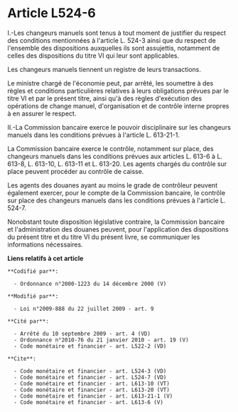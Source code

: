 # Article L524-6

I.-Les changeurs manuels sont tenus à tout moment de justifier du respect des conditions mentionnées à l'article L. 524-3
ainsi que du respect de l'ensemble des dispositions auxquelles ils sont assujettis, notamment de celles des dispositions du
titre VI qui leur sont applicables. 

Les changeurs manuels tiennent un registre de leurs transactions. 

Le ministre chargé de l'économie peut, par arrêté, les soumettre à des règles et conditions particulières relatives à leurs
obligations prévues par le titre VI et par le présent titre, ainsi qu'à des règles d'exécution des opérations de change
manuel, d'organisation et de contrôle interne propres à en assurer le respect. 

II.-La Commission bancaire exerce le pouvoir disciplinaire sur les changeurs manuels dans les conditions prévues à l'article
L. 613-21-1. 

La Commission bancaire exerce le contrôle, notamment sur place, des changeurs manuels dans les conditions prévues aux
articles L. 613-6 à L. 613-8, L. 613-10, L. 613-11 et L. 613-20. Les agents chargés du contrôle sur place peuvent procéder au
contrôle de caisse. 

Les agents des douanes ayant au moins le grade de contrôleur peuvent également exercer, pour le compte de la Commission
bancaire, le contrôle sur place des changeurs manuels dans les conditions prévues à l'article L. 524-7. 

Nonobstant toute disposition législative contraire, la Commission bancaire et l'administration des douanes peuvent, pour
l'application des dispositions du présent titre et du titre VI du présent livre, se communiquer les informations nécessaires.

**Liens relatifs à cet article**

	**Codifié par**:

	  - Ordonnance n°2000-1223 du 14 décembre 2000 (V)

	**Modifié par**:

	  - Loi n°2009-888 du 22 juillet 2009 - art. 9

	**Cité par**:

	  - Arrêté du 10 septembre 2009 - art. 4 (VD)
	  - Ordonnance n°2010-76 du 21 janvier 2010 - art. 19 (V)
	  - Code monétaire et financier - art. L522-2 (VD)

	**Cite**:

	  - Code monétaire et financier - art. L524-3 (VD)
	  - Code monétaire et financier - art. L524-7 (VD)
	  - Code monétaire et financier - art. L613-10 (VT)
	  - Code monétaire et financier - art. L613-20 (VT)
	  - Code monétaire et financier - art. L613-21-1 (V)
	  - Code monétaire et financier - art. L613-6 (V)
